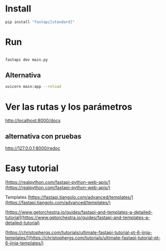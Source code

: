 #

# Install

```bash
pip install "fastapi[standard]"
```

# Run

```bash

fastapi dev main.py

```

## Alternativa

```bash
uvicorn main:app --reload
```


# Ver las rutas y los parámetros

[http://localhost:8000/docs](http://localhost:8000/docs)

## alternativa con pruebas
http://127.0.0.1:8000/redoc

# Easy tutorial
[https://realpython.com/fastapi-python-web-apis/](https://realpython.com/fastapi-python-web-apis/)

Templates
[https://fastapi.tiangolo.com/advanced/templates/](https://fastapi.tiangolo.com/advanced/templates/)

[https://www.getorchestra.io/guides/fastapi-and-templates-a-detailed-tutorial](https://www.getorchestra.io/guides/fastapi-and-templates-a-detailed-tutorial)

[https://christophergs.com/tutorials/ultimate-fastapi-tutorial-pt-6-jinja-templates/](https://christophergs.com/tutorials/ultimate-fastapi-tutorial-pt-6-jinja-templates/)